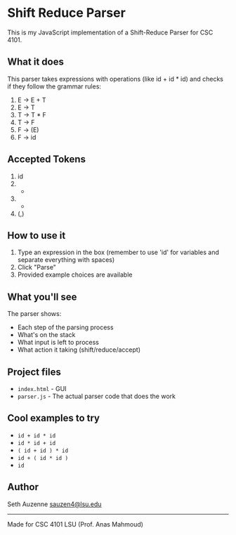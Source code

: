 # Shift Reduce Parser

This is my JavaScript implementation of a Shift-Reduce Parser for CSC 4101. 

## What it does

This parser takes expressions with operations (like id + id * id) and checks if they follow the grammar rules:

1. E → E + T
2. E → T
3. T → T * F
4. T → F
5. F → (E)
6. F → id

## Accepted Tokens
1. id
2. +
3. *
4. (,)

## How to use it

1. Type an expression in the box (remember to use 'id' for variables and separate everything with spaces)
2. Click "Parse" 
3. Provided example choices are available

## What you'll see

The parser shows:
- Each step of the parsing process
- What's on the stack
- What input is left to process
- What action it taking (shift/reduce/accept)

## Project files

- `index.html` - GUI
- `parser.js` - The actual parser code that does the work

## Cool examples to try

- `id + id * id`
- `id * id + id`
- `( id + id ) * id`
- `id + ( id * id )`
- `id`

## Author
Seth Auzenne
sauzen4@lsu.edu

---
Made for CSC 4101 LSU (Prof. Anas Mahmoud)
